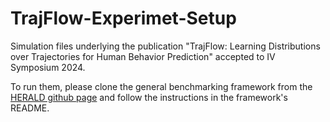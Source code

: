 # TrajFlow-Experimet-Setup
Simulation files underlying the publication "TrajFlow: Learning Distributions over Trajectories for Human Behavior Prediction" accepted to IV Symposium 2024.

To run them, please clone the general benchmarking framework from the [HERALD github page](https://github.com/DAI-Lab-HERALD/General-Framework) and follow 
the instructions in the framework's README.
